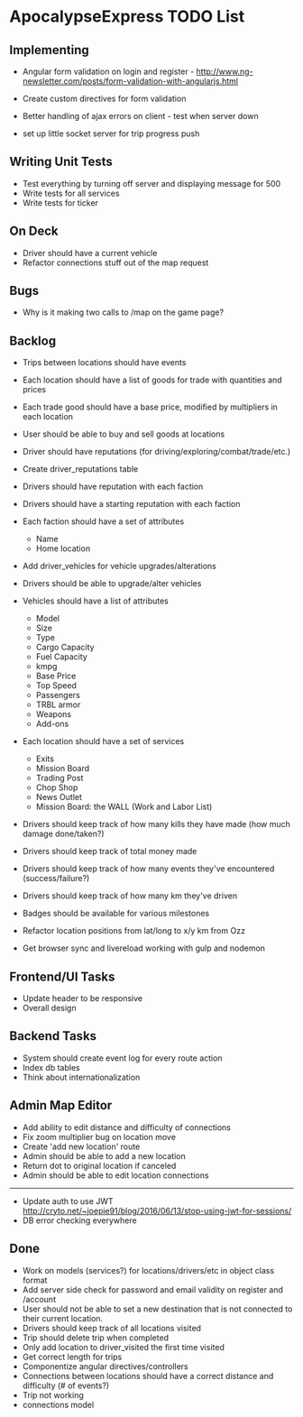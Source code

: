# ApocalypseExpress TODO List

## Implementing

* Angular form validation on login and register - http://www.ng-newsletter.com/posts/form-validation-with-angularjs.html
* Create custom directives for form validation

* Better handling of ajax errors on client - test when server down
* set up little socket server for trip progress push

## Writing Unit Tests

* Test everything by turning off server and displaying message for 500
* Write tests for all services
* Write tests for ticker

## On Deck

* Driver should have a current vehicle
* Refactor connections stuff out of the map request

## Bugs

* Why is it making two calls to /map on the game page?

## Backlog

* Trips between locations should have events

* Each location should have a list of goods for trade with quantities and prices
* Each trade good should have a base price, modified by multipliers in each location
* User should be able to buy and sell goods at locations

* Driver should have reputations (for driving/exploring/combat/trade/etc.)
* Create driver_reputations table

* Drivers should have reputation with each faction
* Drivers should have a starting reputation with each faction
* Each faction should have a set of attributes
  * Name
  * Home location

* Add driver_vehicles for vehicle upgrades/alterations
* Drivers should be able to upgrade/alter vehicles

* Vehicles should have a list of attributes
  * Model
  * Size
  * Type
  * Cargo Capacity
  * Fuel Capacity
  * kmpg
  * Base Price
  * Top Speed
  * Passengers
  * TRBL armor
  * Weapons
  * Add-ons

* Each location should have a set of services
  * Exits
  * Mission Board
  * Trading Post
  * Chop Shop
  * News Outlet
  * Mission Board: the WALL (Work and Labor List)

* Drivers should keep track of how many kills they have made (how much damage done/taken?)
* Drivers should keep track of total money made
* Drivers should keep track of how many events they've encountered (success/failure?)
* Drivers should keep track of how many km they've driven
* Badges should be available for various milestones

* Refactor location positions from lat/long to x/y km from Ozz
* Get browser sync and livereload working with gulp and nodemon

## Frontend/UI Tasks

* Update header to be responsive
* Overall design

## Backend Tasks

* System should create event log for every route action
* Index db tables
* Think about internationalization

## Admin Map Editor

* Add ability to edit distance and difficulty of connections
* Fix zoom multiplier bug on location move
* Create 'add new location' route
* Admin should be able to add a new location
* Return dot to original location if canceled
* Admin should be able to edit location connections

----
* Update auth to use JWT
http://cryto.net/~joepie91/blog/2016/06/13/stop-using-jwt-for-sessions/
* DB error checking everywhere

## Done

* Work on models (services?) for locations/drivers/etc in object class format
* Add server side check for password and email validity on register and /account
* User should not be able to set a new destination that is not connected to their current location.
* Drivers should keep track of all locations visited
* Trip should delete trip when completed
* Only add location to driver_visited the first time visited
* Get correct length for trips
* Componentize angular directives/controllers
* Connections between locations should have a correct distance and difficulty (# of events?)
* Trip not working
* connections model
